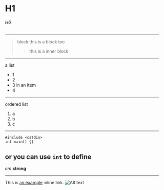 
# H1
###### H6

---
>block
this is a block too
>> this is a inner block
---
a list

- 1
- 2
- 3
	in an item
- 4
---
ordered list

1. a
2. b
3. c


---
	#include <cstdio>
	int main() {}
or
	you can use `int` to define
---
*em*
**strong**

---
This is [an example](http://example.com/ "Title") inline link.
![Alt text](/path/to/img.jpg)